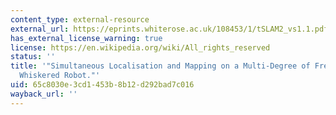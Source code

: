 ```yaml
---
content_type: external-resource
external_url: https://eprints.whiterose.ac.uk/108453/1/tSLAM2_vs1.1.pdf
has_external_license_warning: true
license: https://en.wikipedia.org/wiki/All_rights_reserved
status: ''
title: '"Simultaneous Localisation and Mapping on a Multi-Degree of Freedom Biomimetic
  Whiskered Robot."'
uid: 65c8030e-3cd1-453b-8b12-d292bad7c016
wayback_url: ''
---
```

